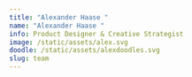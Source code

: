```yaml
---
title: "Alexander Haase "
name: "Alexander Haase "
info: Product Designer & Creative Strategist
image: /static/assets/alex.svg
doodle: /static/assets/alexdoodles.svg
slug: team
---
```

